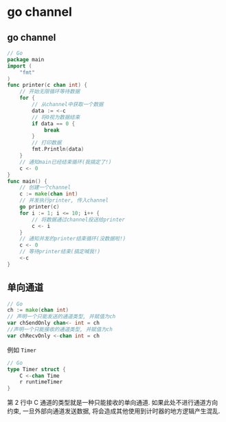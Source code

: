 <!--
Created: Mon Mar 30 2020 11:49:55 GMT+0800 (China Standard Time)
Modified: Mon Mar 30 2020 13:27:51 GMT+0800 (China Standard Time)
-->

# go channel

## go channel

``` Go
// Go
package main
import (
	"fmt"
)
func printer(c chan int) {
	// 开始无限循环等待数据
	for {
		// 从channel中获取一个数据
		data := <-c
		// 将0视为数据结束
		if data == 0 {
			break
		}
		// 打印数据
		fmt.Println(data)
	}
	// 通知main已经结束循环(我搞定了!)
	c <- 0
}
func main() {
	// 创建一个channel
	c := make(chan int)
	// 并发执行printer, 传入channel
	go printer(c)
	for i := 1; i <= 10; i++ {
		// 将数据通过channel投送给printer
		c <- i
	}
	// 通知并发的printer结束循环(没数据啦!)
	c <- 0
	// 等待printer结束(搞定喊我!)
	<-c
}
```

## 单向通道

``` Go
// Go
ch := make(chan int)
// 声明一个只能发送的通道类型, 并赋值为ch
var chSendOnly chan<- int = ch
//声明一个只能接收的通道类型, 并赋值为ch
var chRecvOnly <-chan int = ch
```

例如 `Timer` 

``` Go
// Go
type Timer struct {
    C <-chan Time
    r runtimeTimer
}
```

第 2 行中 C 通道的类型就是一种只能接收的单向通道. 如果此处不进行通道方向约束, 一旦外部向通道发送数据, 将会造成其他使用到计时器的地方逻辑产生混乱.

